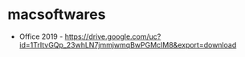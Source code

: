 # macsoftwares

- Office 2019 - https://drive.google.com/uc?id=1TrItvGQp_23whLN7jmmjwmqBwPGMcIM8&export=download

